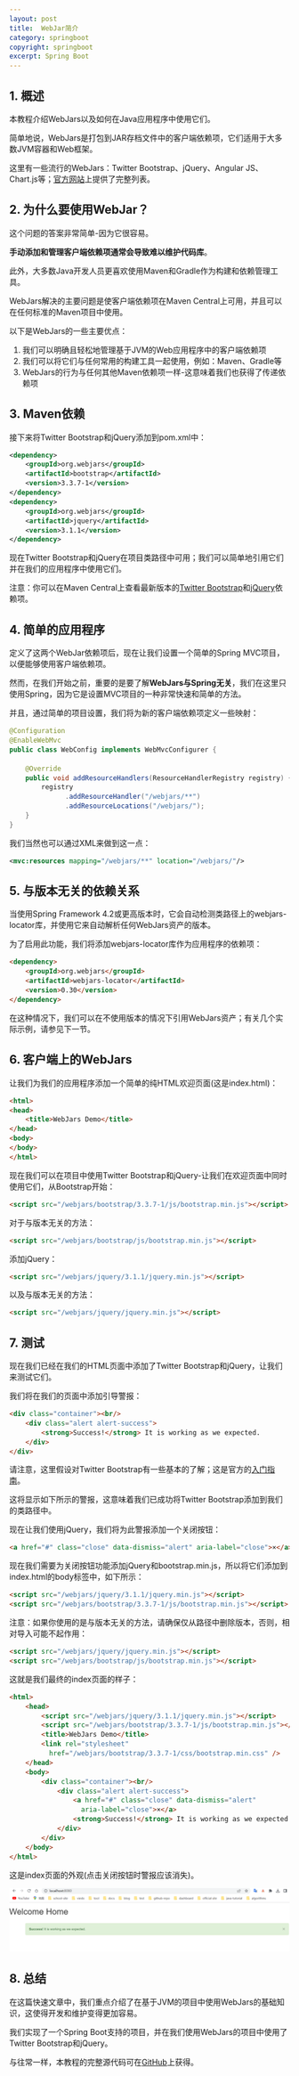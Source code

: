 ```yaml
---
layout: post
title:  WebJar简介
category: springboot
copyright: springboot
excerpt: Spring Boot
---
```


## 1. 概述

本教程介绍WebJars以及如何在Java应用程序中使用它们。

简单地说，WebJars是打包到JAR存档文件中的客户端依赖项，它们适用于大多数JVM容器和Web框架。

这里有一些流行的WebJars：Twitter Bootstrap、jQuery、Angular JS、Chart.js等；[官方网站](http://www.webjars.org/)上提供了完整列表。

## 2. 为什么要使用WebJar？

这个问题的答案非常简单-因为它很容易。

**手动添加和管理客户端依赖项通常会导致难以维护代码库**。

此外，大多数Java开发人员更喜欢使用Maven和Gradle作为构建和依赖管理工具。

WebJars解决的主要问题是使客户端依赖项在Maven Central上可用，并且可以在任何标准的Maven项目中使用。

以下是WebJars的一些主要优点：

1.  我们可以明确且轻松地管理基于JVM的Web应用程序中的客户端依赖项
2.  我们可以将它们与任何常用的构建工具一起使用，例如：Maven、Gradle等
3.  WebJars的行为与任何其他Maven依赖项一样-这意味着我们也获得了传递依赖项

## 3. Maven依赖

接下来将Twitter Bootstrap和jQuery添加到pom.xml中：


```xml
<dependency>
    <groupId>org.webjars</groupId>
    <artifactId>bootstrap</artifactId>
    <version>3.3.7-1</version>
</dependency>
<dependency>
    <groupId>org.webjars</groupId>
    <artifactId>jquery</artifactId>
    <version>3.1.1</version>
</dependency>

```

现在Twitter Bootstrap和jQuery在项目类路径中可用；我们可以简单地引用它们并在我们的应用程序中使用它们。

注意：你可以在Maven Central上查看最新版本的[Twitter Bootstrap](https://mvnrepository.com/artifact/org.webjars/bootstrap)和[jQuery](https://mvnrepository.com/artifact/org.webjars/jquery)依赖项。

## 4. 简单的应用程序

定义了这两个WebJar依赖项后，现在让我们设置一个简单的Spring MVC项目，以便能够使用客户端依赖项。

然而，在我们开始之前，重要的是要了解**WebJars与Spring无关**，我们在这里只使用Spring，因为它是设置MVC项目的一种非常快速和简单的方法。

并且，通过简单的项目设置，我们将为新的客户端依赖项定义一些映射：

```java
@Configuration
@EnableWebMvc
public class WebConfig implements WebMvcConfigurer {

    @Override
    public void addResourceHandlers(ResourceHandlerRegistry registry) {
        registry
              .addResourceHandler("/webjars/**")
              .addResourceLocations("/webjars/");
    }
}
```

我们当然也可以通过XML来做到这一点：

```xml
<mvc:resources mapping="/webjars/**" location="/webjars/"/>
```

## 5. 与版本无关的依赖关系

当使用Spring Framework 4.2或更高版本时，它会自动检测类路径上的webjars-locator库，并使用它来自动解析任何WebJars资产的版本。

为了启用此功能，我们将添加webjars-locator库作为应用程序的依赖项：

```html
<dependency>
    <groupId>org.webjars</groupId>
    <artifactId>webjars-locator</artifactId>
    <version>0.30</version>
</dependency>
```

在这种情况下，我们可以在不使用版本的情况下引用WebJars资产；有关几个实际示例，请参见下一节。

## 6. 客户端上的WebJars

让我们为我们的应用程序添加一个简单的纯HTML欢迎页面(这是index.html)：

```html
<html>
<head>
    <title>WebJars Demo</title>
</head>
<body>
</body>
</html>
```

现在我们可以在项目中使用Twitter Bootstrap和jQuery-让我们在欢迎页面中同时使用它们，从Bootstrap开始：

```html
<script src="/webjars/bootstrap/3.3.7-1/js/bootstrap.min.js"></script>
```

对于与版本无关的方法：

```html
<script src="/webjars/bootstrap/js/bootstrap.min.js"></script>
```

添加jQuery：

```html
<script src="/webjars/jquery/3.1.1/jquery.min.js"></script>
```

以及与版本无关的方法：

```html
<script src="/webjars/jquery/jquery.min.js"></script>
```

## 7. 测试

现在我们已经在我们的HTML页面中添加了Twitter Bootstrap和jQuery，让我们来测试它们。

我们将在我们的页面中添加引导警报：

```html
<div class="container"><br/>
    <div class="alert alert-success">
        <strong>Success!</strong> It is working as we expected.
    </div>
</div>
```

请注意，这里假设对Twitter Bootstrap有一些基本的了解；这是官方的[入门指南](https://getbootstrap.com/components/)。

这将显示如下所示的警报，这意味着我们已成功将Twitter Bootstrap添加到我们的类路径中。

现在让我们使用jQuery，我们将为此警报添加一个关闭按钮：

```html
<a href="#" class="close" data-dismiss="alert" aria-label="close">×</a>
```

现在我们需要为关闭按钮功能添加jQuery和bootstrap.min.js，所以将它们添加到index.html的body标签中，如下所示：

```html
<script src="/webjars/jquery/3.1.1/jquery.min.js"></script>
<script src="/webjars/bootstrap/3.3.7-1/js/bootstrap.min.js"></script>
```

注意：如果你使用的是与版本无关的方法，请确保仅从路径中删除版本，否则，相对导入可能不起作用：

```html
<script src="/webjars/jquery/jquery.min.js"></script>
<script src="/webjars/bootstrap/js/bootstrap.min.js"></script>
```

这就是我们最终的index页面的样子：

```html
<html>
    <head>
        <script src="/webjars/jquery/3.1.1/jquery.min.js"></script>
        <script src="/webjars/bootstrap/3.3.7-1/js/bootstrap.min.js"></script>
        <title>WebJars Demo</title>
        <link rel="stylesheet" 
          href="/webjars/bootstrap/3.3.7-1/css/bootstrap.min.css" />
    </head>
    <body>
        <div class="container"><br/>
            <div class="alert alert-success">
                <a href="#" class="close" data-dismiss="alert" 
                  aria-label="close">×</a>
                <strong>Success!</strong> It is working as we expected.
            </div>
        </div>
    </body>
</html>
```

这是index页面的外观(点击关闭按钮时警报应该消失)。

![](/assets/images/2023/springboot/springbootmavenwebjars01.png)

## 8. 总结

在这篇快速文章中，我们重点介绍了在基于JVM的项目中使用WebJars的基础知识，这使得开发和维护变得更加容易。

我们实现了一个Spring Boot支持的项目，并在我们使用WebJars的项目中使用了Twitter Bootstrap和jQuery。

与往常一样，本教程的完整源代码可在[GitHub](https://github.com/tuyucheng7/taketoday-tutorial4j/tree/master/spring-boot-modules/spring-boot-artifacts-1)上获得。